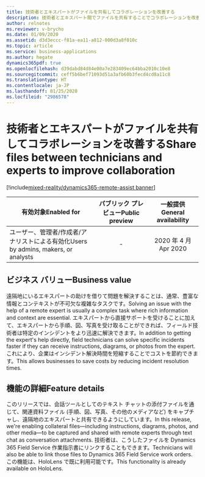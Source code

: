 ```yaml
---
title: 技術者とエキスパートがファイルを共有してコラボレーションを改善する
description: 技術者とエキスパート間でファイルを共有することでコラボレーションを改善する
author: relnotes
ms.reviewer: v-brycho
ms.date: 01/09/2020
ms.assetid: d3d3eccc-f81a-ea11-a812-000d3a8f010c
ms.topic: article
ms.service: business-applications
ms.author: hegate
dynamics365pdf: true
ms.openlocfilehash: d39dabd84d84e00a7e283409ec64bba2010c10e8
ms.sourcegitcommit: ceff5b6bef71093d51a3afb60b3fecd4cd8a11c8
ms.translationtype: HT
ms.contentlocale: ja-JP
ms.lasthandoff: 01/25/2020
ms.locfileid: "2986578"
---
```

# <a name="share-files-between-technicians-and-experts-to-improve-collaboration"></a><span data-ttu-id="9a20d-103">技術者とエキスパートがファイルを共有してコラボレーションを改善する</span><span class="sxs-lookup"><span data-stu-id="9a20d-103">Share files between technicians and experts to improve collaboration</span></span>
[!include[mixed-reality/dynamics365-remote-assist banner](../includes/mixed-reality/dynamics365-remote-assist.md)]

| <span data-ttu-id="9a20d-104">有効対象</span><span class="sxs-lookup"><span data-stu-id="9a20d-104">Enabled for</span></span>    |  <span data-ttu-id="9a20d-105">パブリック プレビュー</span><span class="sxs-lookup"><span data-stu-id="9a20d-105">Public preview</span></span> | <span data-ttu-id="9a20d-106">一般提供</span><span class="sxs-lookup"><span data-stu-id="9a20d-106">General availability</span></span> | 
| ---------- | :----------: |:----------: |
|<span data-ttu-id="9a20d-107">ユーザー、管理者/作成者/アナリストによる有効化</span><span class="sxs-lookup"><span data-stu-id="9a20d-107">Users by admins, makers, or analysts</span></span>|-| <span data-ttu-id="9a20d-108">2020 年 4 月</span><span class="sxs-lookup"><span data-stu-id="9a20d-108">Apr 2020</span></span>|


## <a name="business-value"></a><span data-ttu-id="9a20d-109">ビジネス バリュー</span><span class="sxs-lookup"><span data-stu-id="9a20d-109">Business value</span></span>
<!-- bv start -->
<span data-ttu-id="9a20d-110">遠隔地にいるエキスパートの助けを借りて問題を解決することは、通常、豊富な情報とコンテキストが不可欠な複雑なタスクです。</span><span class="sxs-lookup"><span data-stu-id="9a20d-110">Solving an issue with the help of a remote expert is usually a complex task where rich information and context are essential.</span></span> <span data-ttu-id="9a20d-111">エキスパートから直接サポートを受けることに加えて、エキスパートから手順、図、写真を受け取ることができれば、フィールド技術者は特定のインシデントをより迅速に解決できます。</span><span class="sxs-lookup"><span data-stu-id="9a20d-111">In addition to getting the expert's help directly, field technicians can solve specific incidents faster if they can receive instructions, diagrams, or photos from the expert.</span></span> <span data-ttu-id="9a20d-112">これにより、企業はインシデント解決時間を短縮することでコストを節約できます。</span><span class="sxs-lookup"><span data-stu-id="9a20d-112">This allows businesses to save costs by reducing incident resolution times.</span></span>
<!-- bv end -->



## <a name="feature-details"></a><span data-ttu-id="9a20d-113">機能の詳細</span><span class="sxs-lookup"><span data-stu-id="9a20d-113">Feature details</span></span>
<!--feature detail start -->
 <span data-ttu-id="9a20d-114">このリリースでは、会話ツールとしてのテキスト チャットの添付ファイルを通じて、関連資料ファイル (手順、図、写真、その他のメディアなど) をキャプチャし、遠隔地のエキスパートと共有できるようにしています。</span><span class="sxs-lookup"><span data-stu-id="9a20d-114">In this release, we're enabling collateral files&mdash;including instructions, diagrams, photos, and other media&mdash;to be captured and shared with remote experts through text chat as conversation attachments.</span></span> <span data-ttu-id="9a20d-115">技術者は、こうしたファイルを Dynamics 365 Field Service 作業指示書にリンクすることもできます。</span><span class="sxs-lookup"><span data-stu-id="9a20d-115">Technicians will also be able to link those files to Dynamics 365 Field Service work orders.</span></span> <span data-ttu-id="9a20d-116">この機能は、HoloLens で既に利用可能です。</span><span class="sxs-lookup"><span data-stu-id="9a20d-116">This functionality is already available on HoloLens.</span></span>
<!--feature detail end -->









